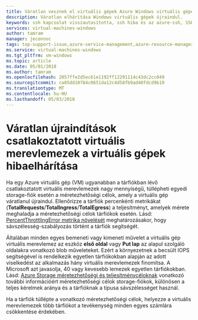 ```yaml
---
title: Váratlan vesznek el virtuális gépek Azure Windows virtuális gépekhez csatlakoztatott virtuális merevlemezek hibaelhárítása |} Microsoft Docs
description: Váratlan elhárítása Windows virtuális gépek újraindul.
keywords: ssh kapcsolat visszautasította, ssh hiba és az azure-ssh, SSH-kapcsolat sikertelen
services: virtual-machines-windows
author: tamram
manager: jeconnoc
tags: top-support-issue,azure-service-management,azure-resource-manager
ms.service: virtual-machines-windows
ms.tgt_pltfrm: vm-windows
ms.topic: article
ms.date: 05/01/2018
ms.author: tamram
ms.openlocfilehash: 2057ffe2d5ec61e1192ff12291114c43dc2cc049
ms.sourcegitcommit: ca05dd10784c0651da12c4d58fb9ad40fdcd9b10
ms.translationtype: MT
ms.contentlocale: hu-HU
ms.lasthandoff: 05/03/2018
---
```

# <a name="troubleshoot-unexpected-reboots-of-vms-with-attached-vhds"></a>Váratlan újraindítások csatlakoztatott virtuális merevlemezek a virtuális gépek hibaelhárítása

Ha egy Azure virtuális gép (VM) ugyanabban a tárfiókban lévő csatlakoztatott virtuális merevlemezek nagy mennyiségű, túllépheti egyedi storage-fiók esetén a méretezhetőségi célok, amely a virtuális gép váratlanul újraindul. Ellenőrizze a tárfiók percenkénti metrikákat (**TotalRequests**/**TotalIngress**/**TotalEgress**) a teljesítményt, amelyek mérete meghaladja a méretezhetőségi célok tárfiókok esetén. Lásd: [PercentThrottlingError metrika növelését](../../storage/common/storage-monitoring-diagnosing-troubleshooting.md#metrics-show-an-increase-in-PercentThrottlingError) meghatározásakor, hogy sávszélesség-szabályozás történt a tárfiók segítségét.

Általában minden egyes bemeneti vagy kimeneti művelet a virtuális gép virtuális merevlemez az eszköz **első oldal** vagy **Put lap** az alapul szolgáló oldalakra vonatkozó blob műveleteket. Ezért a környezetnek a becsült IOPS segítségével is rendelkezik egyetlen tárfiókokban alapján az adott viselkedést az alkalmazás hány virtuális merevlemezek finomítsa. A Microsoft azt javasolja, 40 vagy kevesebb lemezek egyetlen tárfiókokban. Lásd: [Azure Storage méretezhetőségi és teljesítménycéloknak](../../storage/common/storage-scalability-targets.md) vonatkozó további információért méretezhetőségi célok storage-fiókok, különösen a teljes kérelmek aránya és a tárfióknak a típusa sávszélességet használ.

Ha a tárfiók túllépte a vonatkozó méretezhetőségi célok, helyezze a virtuális merevlemezek több tárfiókot a tevékenység minden egyes számlára csökkentése érdekében.
